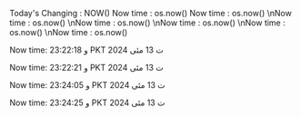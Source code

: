 Today's Changing : NOW()
Now time : os.now()
Now time : os.now()
\nNow time : os.now()
\nNow time : os.now()
\nNow time : os.now()
\nNow time : os.now()
\nNow time : os.now()

Now time: و 23:22:18 PKT ت 13 مئی 2024

Now time: و 23:22:21 PKT ت 13 مئی 2024

Now time: و 23:24:05 PKT ت 13 مئی 2024

Now time: و 23:24:25 PKT ت 13 مئی 2024
